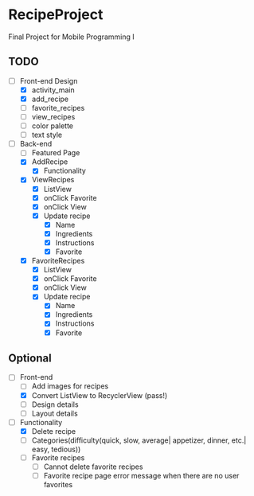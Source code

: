 # RecipeProject
Final Project for Mobile Programming I

## TODO
- [ ] Front-end Design
  - [X] activity_main
  - [X] add_recipe
  - [ ] favorite_recipes
  - [ ] view_recipes
  - [ ] color palette
  - [ ] text style

- [ ] Back-end
  - [ ] Featured Page
  - [X] AddRecipe
    - [X] Functionality
  - [X] ViewRecipes
    - [X] ListView
    - [X] onClick Favorite
    - [X] onClick View
    - [X] Update recipe
      - [X] Name
      - [X] Ingredients
      - [X] Instructions
      - [X] Favorite
  - [X] FavoriteRecipes
    - [X] ListView
    - [X] onClick Favorite
    - [X] onClick View
    - [X] Update recipe
      - [X] Name
      - [X] Ingredients
      - [X] Instructions
      - [X] Favorite
       
## Optional
- [ ] Front-end
  - [ ] Add images for recipes
  - [X] Convert ListView to RecyclerView (pass!)
  - [ ] Design details
  - [ ] Layout details
- [ ] Functionality
  - [X] Delete recipe
  - [ ] Categories(difficulty(quick, slow, average| appetizer, dinner, etc.| easy, tedious))
  - [ ] Favorite recipes
    - [ ] Cannot delete favorite recipes
    - [ ] Favorite recipe page error message when there are no user favorites
